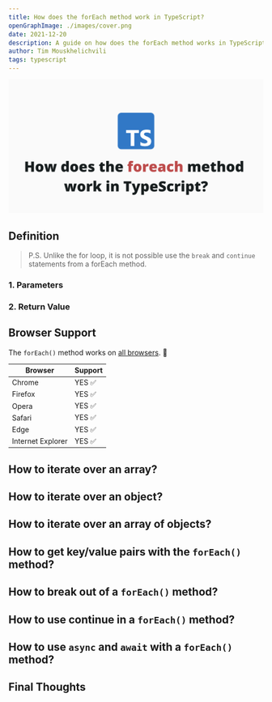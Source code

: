 ```yaml
---
title: How does the forEach method work in TypeScript?
openGraphImage: ./images/cover.png
date: 2021-12-20
description: A guide on how does the forEach method works in TypeScript?
author: Tim Mouskhelichvili
tags: typescript
---
```


![TypeScript forEach](./images/cover.png)

<Summary />

## Definition

> P.S. Unlike the for loop, it is not possible use the `break` and `continue` statements from a forEach method.

### 1. Parameters

### 2. Return Value

## Browser Support

The `forEach()` method works on [all browsers](https://caniuse.com/mdn-javascript_builtins_map_foreach). 🥳

| Browser | Support |
| ------- | ------- |
| Chrome | YES ✅ |
| Firefox | YES ✅ |
| Opera | YES ✅ |
| Safari | YES ✅ |
| Edge | YES ✅ |
| Internet Explorer | YES ✅ |

## How to iterate over an array?

## How to iterate over an object?

## How to iterate over an array of objects?

## How to get key/value pairs with the `forEach()` method?

## How to break out of a `forEach()` method?

## How to use continue in a `forEach()` method?

## How to use `async` and `await` with a `forEach()` method?

## Final Thoughts